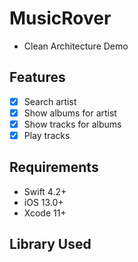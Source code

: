 # MusicRover
- Clean Architecture Demo

## Features

- [x] Search artist
- [x] Show albums for artist
- [x] Show tracks for albums
- [x] Play tracks

## Requirements
- Swift 4.2+
- iOS 13.0+
- Xcode 11+

## Library Used

